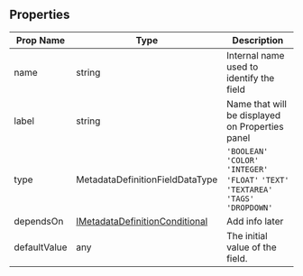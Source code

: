 ## Properties

| Prop Name | Type | Description |
| --------------------- | ------ | ------------------- |
| name | string | Internal name used to identify the field |
| label | string | Name that will be displayed on Properties panel |
| type | MetadataDefinitionFieldDataType | `'BOOLEAN'`  `'COLOR'`  `'INTEGER'`  `'FLOAT'`  `'TEXT'`  `'TEXTAREA'`  `'TAGS'`  `'DROPDOWN'` |
| dependsOn | [IMetadataDefinitionConditional](/MetadataPlugin/IMetadataConditional.md) | Add info later |
| defaultValue | any | The initial value of the field.  |
